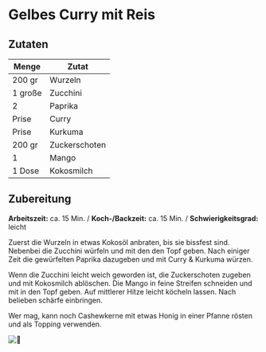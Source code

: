 <!--
categories: reis, curry, vegan, gemüse
-->
# Gelbes Curry mit Reis

## Zutaten
|Menge|Zutat|
|------|-------|
|200 gr|Wurzeln|
|1 große|Zucchini|
|2|Paprika|
|Prise|Curry|
|Prise|Kurkuma|
|200 gr|Zuckerschoten|
|1|Mango|
|1 Dose|Kokosmilch|

## Zubereitung

**Arbeitszeit:** ca. 15 Min. / **Koch-/Backzeit:** ca. 15 Min. / **Schwierigkeitsgrad:** leicht

Zuerst die Wurzeln in etwas Kokosöl anbraten, bis sie bissfest sind. Nebenbei die Zucchini würfeln und mit den den Topf geben. Nach einiger Zeit die gewürfelten Paprika dazugeben und mit Curry & Kurkuma würzen.

Wenn die Zucchini leicht weich geworden ist, die Zuckerschoten zugeben und mit Kokosmilch ablöschen. Die Mango in feine Streifen schneiden und mit in den Topf geben.
Auf mittlerer Hitze leicht köcheln lassen. Nach belieben schärfe einbringen.

Wer mag, kann noch Cashewkerne mit etwas Honig in einer Pfanne rösten und als Topping verwenden.

![🍛](/uploads/gelbes_curry.jpg)
